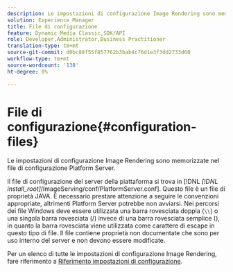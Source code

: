 ```yaml
---
description: Le impostazioni di configurazione Image Rendering sono memorizzate nel file di configurazione Platform Server.
solution: Experience Manager
title: File di configurazione
feature: Dynamic Media Classic,SDK/API
role: Developer,Administrator,Business Practitioner
translation-type: tm+mt
source-git-commit: d0bc88f55f857762b3bab4c76d1e3f3dd2733d60
workflow-type: tm+mt
source-wordcount: '138'
ht-degree: 0%

---
```



# File di configurazione{#configuration-files}

Le impostazioni di configurazione Image Rendering sono memorizzate nel file di configurazione Platform Server.

Il file di configurazione del server della piattaforma si trova in [!DNL *[!DNL install_root]*/ImageServing/conf/PlatformServer.conf]. Questo file è un file di proprietà JAVA. È necessario prestare attenzione a seguire le convenzioni appropriate, altrimenti Platform Server potrebbe non avviarsi. Nei percorsi dei file Windows deve essere utilizzata una barra rovesciata doppia (`\\`) o una singola barra rovesciata (/) invece di una barra rovesciata semplice (\), in quanto la barra rovesciata viene utilizzata come carattere di escape in questo tipo di file. Il file contiene proprietà non documentate che sono per uso interno del server e non devono essere modificate.

Per un elenco di tutte le impostazioni di configurazione Image Rendering, fare riferimento a [Riferimento impostazioni di configurazione](../../../../../ir-api/server-admin/image-rendering-api-ref/c-ir-server-administration/c-ir-configuration-settings-reference/c-ir-configuration-settings-reference.md#concept-6947a512d4c94e9fb8a71b80243fee81).
